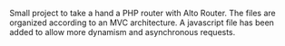 
Small project to take a hand a PHP router with Alto Router. The files are organized according to an MVC architecture.
A javascript file has been added to allow more dynamism and asynchronous requests.
